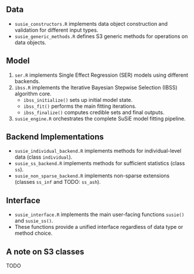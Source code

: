 ## Data

- `susie_constructors.R` implements data object construction and validation for different input types.
- `susie_generic_methods.R` defines S3 generic methods for operations on data objects.

## Model

1. `ser.R` implements Single Effect Regression (SER) models using different backends.
2. `ibss.R` implements the Iterative Bayesian Stepwise Selection (IBSS) algorithm core.
    - `ibss_initialize()` sets up initial model state.
    - `ibss_fit()` performs the main fitting iterations.
    - `ibss_finalize()` computes credible sets and final outputs.
3. `susie_engine.R` orchestrates the complete SuSiE model fitting pipeline.

## Backend Implementations

- `susie_individual_backend.R` implements methods for individual-level data (class `individual`).
- `susie_ss_backend.R` implements methods for sufficient statistics (class `ss`).
- `susie_non_sparse_backend.R` implements non-sparse extensions (classes `ss_inf` and TODO: `ss_ash`).

## Interface

- `susie_interface.R` implements the main user-facing functions `susie()` and `susie_ss()`.
- These functions provide a unified interface regardless of data type or method choice.

## A note on S3 classes

TODO
